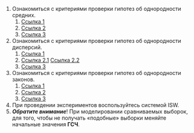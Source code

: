 1. Ознакомиться с критериями проверки гипотез об однородности средних.
	1. [Ссылка 1](https://www.ami.nstu.ru/~headrd/seminar/publik_html/Guide_homogeneity.pdf)
	2. [Ссылка 2](http://ami.nstu.ru/~headrd/seminar/publik_html/Homogeneity_averages.pdf)
	3. [Ссылка 3](http://ami.nstu.ru/~headrd/seminar/publik_html/Statistical_Data_Analysis.pdf)
2. Ознакомиться с критериями проверки гипотез об однородности дисперсий.
	1. [Ссылка 1](https://www.ami.nstu.ru/~headrd/seminar/publik_html/Guide_homogeneity.pdf)
	2. [Ссылка 2.1](http://ami.nstu.ru/~headrd/seminar/publik_html/Homogeneity_variance_1.pdf) [Ссылка 2.2](http://ami.nstu.ru/~headrd/seminar/publik_html/Homogeneity_variance_2.pdf)
	3. [Ссылка 3](http://ami.nstu.ru/~headrd/seminar/publik_html/Statistical_Data_Analysis.pdf)
3. Ознакомиться с критериями проверки гипотез об однородности законов.
	1. [Ссылка 1](https://www.ami.nstu.ru/~headrd/seminar/publik_html/Guide_homogeneity.pdf)
	2. [Ссылка 2](http://ami.nstu.ru/~headrd/seminar/publik_html/Izm_T_8.htm)
	3. [Ссылка 3](http://ami.nstu.ru/~headrd/seminar/publik_html/Statistical_Data_Analysis.pdf)
4. При проведении экспериментов воспользуйтесь системой ISW.
5. **_Обратите внимание_**! При моделировании сравниваемых выборок, для того, чтобы не получать «подобные» выборки меняйте начальные значения __ГСЧ__.